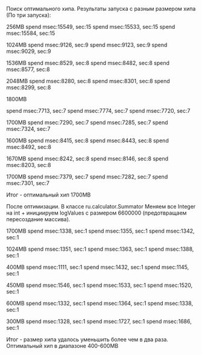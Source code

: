 Поиск оптимального хипа. Результаты запуска с разным 
размером хипа (По три запуска):

256MB
spend msec:15549, sec:15
spend msec:15533, sec:15
spend msec:15584, sec:15

1024MB
spend msec:9126, sec:9
spend msec:9123, sec:9
spend msec:9029, sec:9

1536MB
spend msec:8529, sec:8
spend msec:8482, sec:8
spend msec:8577, sec:8

2048MB
spend msec:8280, sec:8
spend msec:8301, sec:8
spend msec:8299, sec:8

1800MB

spend msec:7713, sec:7
spend msec:7774, sec:7
spend msec:7720, sec:7

1700MB
spend msec:7290, sec:7
spend msec:7285, sec:7
spend msec:7324, sec:7

1600MB
spend msec:8415, sec:8
spend msec:8443, sec:8
spend msec:8492, sec:8

1670MB
spend msec:8242, sec:8
spend msec:8146, sec:8
spend msec:8203, sec:8

1700MB
spend msec:7379, sec:7
spend msec:7282, sec:7
spend msec:7301, sec:7


Итог - оптимальный хип 1700MB


После оптимизации. В классе ru.calculator.Summator
Меняем все Integer на int + инициируем logValues с 
размером 6600000 (предотвращаем пересоздание массива).

1700MB
spend msec:1338, sec:1
spend msec:1355, sec:1
spend msec:1342, sec:1

1024MB
spend msec:1351, sec:1
spend msec:1363, sec:1
spend msec:1388, sec:1

400MB
spend msec:1111, sec:1
spend msec:1432, sec:1
spend msec:1145, sec:1

450MB
spend msec:1546, sec:1
spend msec:1533, sec:1
spend msec:1520, sec:1


600MB
spend msec:1332, sec:1
spend msec:1364, sec:1
spend msec:1338, sec:1

300MB
spend msec:1328, sec:1
spend msec:1727, sec:1
spend msec:1686, sec:1

Итог - размер хипа удалось уменьшить более чем в два раза. Оптимальный хип 
в диапазоне 400-600MB
